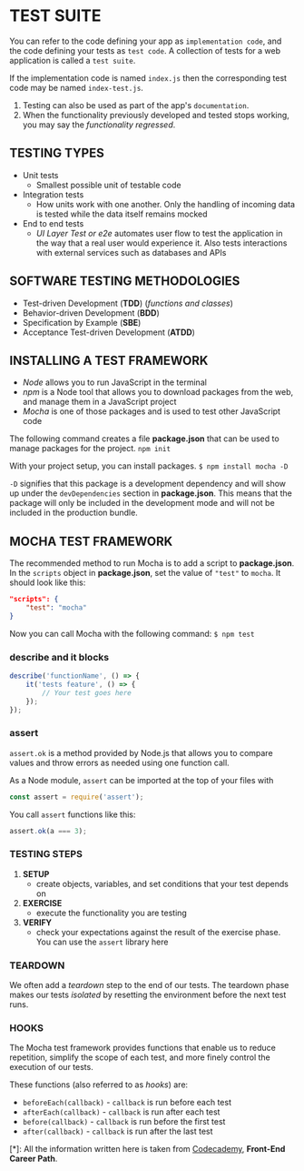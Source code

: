 # TEST SUITE

You can refer to the code defining your app as `implementation code`, and the code defining your tests as `test code`. A collection of tests for a web application is called a `test suite`.

If the implementation code is named `index.js` then the corresponding test code may be named `index-test.js`.

1. Testing can also be used as part of the app's `documentation`.
2. When the functionality previously developed and tested stops working, you may say the _functionality regressed_.

## TESTING TYPES

- Unit tests
    + Smallest possible unit of testable code
- Integration tests
    + How units work with one another. Only the handling of incoming data is tested while the data itself remains mocked
- End to end tests
    + _UI Layer Test or e2e_ automates user flow to test the application in the way that a real user would experience it. Also tests interactions with external services such as databases and APIs

## SOFTWARE TESTING METHODOLOGIES

- Test-driven Development (**TDD**) (_functions and classes_)
- Behavior-driven Development (**BDD**)
- Specification by Example (**SBE**)
- Acceptance Test-driven Development (**ATDD**)

## INSTALLING A TEST FRAMEWORK

- _Node_ allows you to run JavaScript in the terminal
- _npm_ is a Node tool that allows you to download packages from the web, and manage them in a JavaScript project
- _Mocha_ is one of those packages and is used to test other JavaScript code

The following command creates a file **package.json** that can be used to manage packages for the project.
`npm init`

With your project setup, you can install packages.
`$ npm install mocha -D`

`-D` signifies that this package is a development dependency and will show up under the `devDependencies` section in **package.json**. This means that the package will only be included in the development mode and will not be included in the production bundle.

## MOCHA TEST FRAMEWORK

The recommended method to run Mocha is to add a script to **package.json**. In the `scripts` object in **package.json**, set the value of `"test"` to `mocha`. It should look like this:

```json
"scripts": {
    "test": "mocha"
}
```

Now you can call Mocha with the following command:
`$ npm test`

### describe and it blocks

```javascript
describe('functionName', () => {
    it('tests feature', () => {
        // Your test goes here
    });
});
```

### assert

`assert.ok` is a method provided by Node.js that allows you to compare values and throw errors as needed using one function call.

As a Node module, `assert` can be imported at the top of your files with

```javascript
const assert = require('assert');
```

You call `assert` functions like this:

```javascript
assert.ok(a === 3);
```

### TESTING STEPS

1. **SETUP**
    + create objects, variables, and set conditions that your test depends on
2. **EXERCISE**
    + execute the functionality you are testing
3. **VERIFY**
    + check your expectations against the result of the exercise phase. You can use the `assert` library here

### TEARDOWN

We often add a _teardown_ step to the end of our tests. The teardown phase makes our tests _isolated_ by resetting the environment before the next test runs. 

### HOOKS

The Mocha test framework provides functions that enable us to reduce repetition, simplify the scope of each test, and more finely control the execution of our tests.

These functions (also referred to as _hooks_) are:

+ `beforeEach(callback)` - `callback` is run before each test
+ `afterEach(callback)` - `callback` is run after each test
+ `before(callback)` - `callback` is run before the first test
+ `after(callback)` - `callback` is run after the last test

[*]: All the information written here is taken from [Codecademy](https://www.codecademy.com), **Front-End Career Path**.